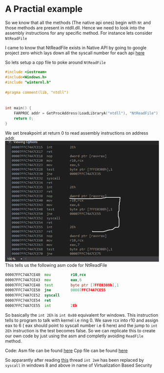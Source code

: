 # A Practial example

So we know that all the methods (The native api ones) begin with `Nt` and those methods are present in ntdll.dll. Hence we need to look into the assembly instructions for any specific method. For instance lets consider `NtReadFile`

I came to know that NtReadFile exists in Native API by going to google project zero which lays down all the syscall number for each api [here](https://j00ru.vexillium.org/syscalls/nt/64/)

So lets setup a cpp file to poke around `NtReadFile`
```c++
#include <iostream>
#include<Windows.h>
#include "winternl.h"

#pragma comment(lib, "ntdll")


int main() {
	FARPROC addr = GetProcAddress(LoadLibraryA("ntdll"), "NtReadFile");
	return 0;
}
```

We set breakpoint at return 0 to read assembly instructions on address addr.
![image](../images/tmp2.png)
This tells us the following asm code for NtReadFile
```asm
00007FFC74A7CE40  mov         r10,rcx  
00007FFC74A7CE43  mov         eax,6  
00007FFC74A7CE48  test        byte ptr [7FFE0308h],1  
00007FFC74A7CE50  jne         00007FFC74A7CE55  
00007FFC74A7CE52  syscall  
00007FFC74A7CE54  ret  
00007FFC74A7CE55  int         2Eh
```
So basically the `int 2Eh` is `int 0x80` equivalent for windows. This instruction tells to program to talk with kernel i.e ring 0. 
We save rcx into r10 and assign eax to 6 ( eax should point to syscall number i.e 6 here) and the jump to `int 2Eh` instruction is the test becomes false. So we can replicate this to create our own code by just using the asm and completly avoiding `ReadFile` method.

Code:
Asm file can be found [here](../code/day22.asm)
Cpp file can be found [here](../code/day22.cpp)


So apparantly after reading [this](https://reverseengineering.stackexchange.com/questions/19333/what-are-the-difference-syscall-and-int-0x2e-instructions) thread `int 2eH` has been replaced by `syscall` in windows 8 and above in name of Virtualization Based Security
